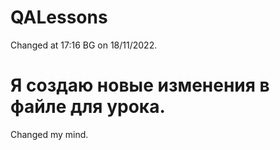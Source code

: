 # QALessons
Changed at 17:16 BG on 18/11/2022.

# Я создаю новые изменения в файле для урока.
Changed my mind.

